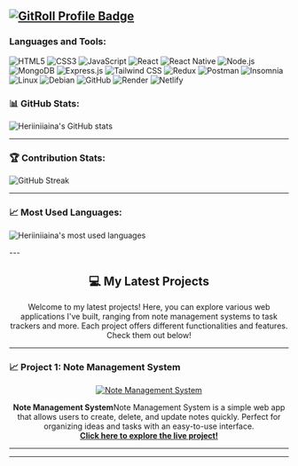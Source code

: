 <!--<h1 align="center">Hi 👋, I'm Heriniaina</h1>

<p align="center">
  I am a JavaScript developer specializing in the MERN stack, building robust and modern web applications.
</p>

- 🌱 I’m currently learning **React and TypeScript and Python**.
-->
<a href="https://gitroll.io/profile/u4dNIQ47pZRVYDuimdWfkLsVGYbj2" target="_blank"><img src="https://gitroll.io/api/badges/profiles/v1/u4dNIQ47pZRVYDuimdWfkLsVGYbj2" alt="GitRoll Profile Badge"/></a>
---


<h3 align="left">Languages and Tools:</h3>

![HTML5](https://img.shields.io/badge/HTML5-%23E34F26.svg?style=for-the-badge&logo=html5&logoColor=white)
![CSS3](https://img.shields.io/badge/CSS3-%231572B6.svg?style=for-the-badge&logo=css3&logoColor=white)
![JavaScript](https://img.shields.io/badge/JavaScript-%23F7DF1E.svg?style=for-the-badge&logo=javascript&logoColor=black)
![React](https://img.shields.io/badge/React-%2361DAFB.svg?style=for-the-badge&logo=react&logoColor=black)
![React Native](https://img.shields.io/badge/React_Native-%2320232a.svg?style=for-the-badge&logo=react&logoColor=%2361DAFB)
![Node.js](https://img.shields.io/badge/Node.js-%23339933.svg?style=for-the-badge&logo=node.js&logoColor=white)
![MongoDB](https://img.shields.io/badge/MongoDB-%2347A248.svg?style=for-the-badge&logo=mongodb&logoColor=white)
![Express.js](https://img.shields.io/badge/Express.js-%23000000.svg?style=for-the-badge&logo=express&logoColor=white)
![Tailwind CSS](https://img.shields.io/badge/TailwindCSS-%2338B2AC.svg?style=for-the-badge&logo=tailwind-css&logoColor=white)
![Redux](https://img.shields.io/badge/redux-764ABC?style=for-the-badge&logo=redux&logoColor=white)
![Postman](https://img.shields.io/badge/Postman-%23FF6C37.svg?style=for-the-badge&logo=postman&logoColor=white)
![Insomnia](https://img.shields.io/badge/-Insomnia-5849BE?style=for-the-badge&logo=insomnia&logoColor=white)
![Linux](https://img.shields.io/badge/Linux-%23121011.svg?style=for-the-badge&logo=linux&logoColor=white)
![Debian](https://img.shields.io/badge/debian-red?style=for-the-badge&logo=debian&logoColor=orange&color=darkred)
![GitHub](https://img.shields.io/badge/GitHub-%23121011.svg?style=for-the-badge&logo=github&logoColor=white)
![Render](https://img.shields.io/badge/Render-%23121011.svg?style=for-the-badge&logo=render&logoColor=white)
![Netlify](https://img.shields.io/badge/Netlify-%23121011.svg?style=for-the-badge&logo=netlify&logoColor=white)


<h3 align="left">📊 GitHub Stats:</h3>

<p align="left">
  <img align="center" src="https://github-readme-stats.vercel.app/api?username=Heriiniiaina&show_icons=true&locale=en" alt="Heriiniiaina's GitHub stats" />
</p>

---

<h3 align="left">🏆 Contribution Stats:</h3>

<p align="left">
  <img align="center" src="https://github-readme-streak-stats.herokuapp.com/?user=Heriiniiaina&count_private=true&include_all_commits=true" alt="GitHub Streak" />
</p>


---

<h3 align="left">📈 Most Used Languages:</h3>
<p align="left">
  <img align="center" src="https://api.githubtrends.io/user/svg/Heriiniiaina/langs?time_range=all_time&include_private=true&compact=true" alt="Heriiniiaina's most used languages" />
  
  <!-- <img align="center" src="./top-langs.svg" alt="Heriiniiaina's most used languages" /> -->
</p>
<!--
<p align="left">
    <img align="center" src="https://api.githubtrends.io/user/svg/Heriiniiaina/langs?time_range=all_time&include_private=true" alt="Heriiniiaina's most used languages" />

</p>
-->
<!--
![Langages les plus utilisés](https://api.githubtrends.io/user/svg/Heriiniiaina/langs?time_range=all_time&include_private=true)
-->
---
<h2 align="center">💻 My Latest Projects</h2>

<p align="center">
  Welcome to my latest projects! Here, you can explore various web applications I've built, ranging from note management systems to task trackers and more. Each project offers different functionalities and features. Check them out below!
</p>

---

<h3 align="left">📈 Project 1: Note Management System</h3>

<p align="center">
  <a href="https://notesmemos.netlify.app/" target="_blank">
    <img src="https://img.shields.io/badge/View%20Project-%23000000.svg?style=for-the-badge&logo=netlify&logoColor=white" alt="Note Management System" />
  </a>
</p>

<p align="center">
  <strong>Note Management System</strong>Note Management System is a simple web app that allows users to create, delete, and update notes quickly. Perfect for organizing ideas and tasks with an easy-to-use interface. <br>

  <a href="https://notesmemos.netlify.app/" target="_blank">
    <strong>Click here to explore the live project!</strong>
  </a>
</p>

---

<!--
<h3 align="left">Connect with me:</h3>
<p align="left">
  <a href="https://web.facebook.com/profile.php?id=100010172414862" target="_blank">
    <img align="center" src="https://cdn.jsdelivr.net/npm/simple-icons@v3/icons/facebook.svg" alt="Facebook" height="30" width="40" />
  </a>
</p>
-->
---

